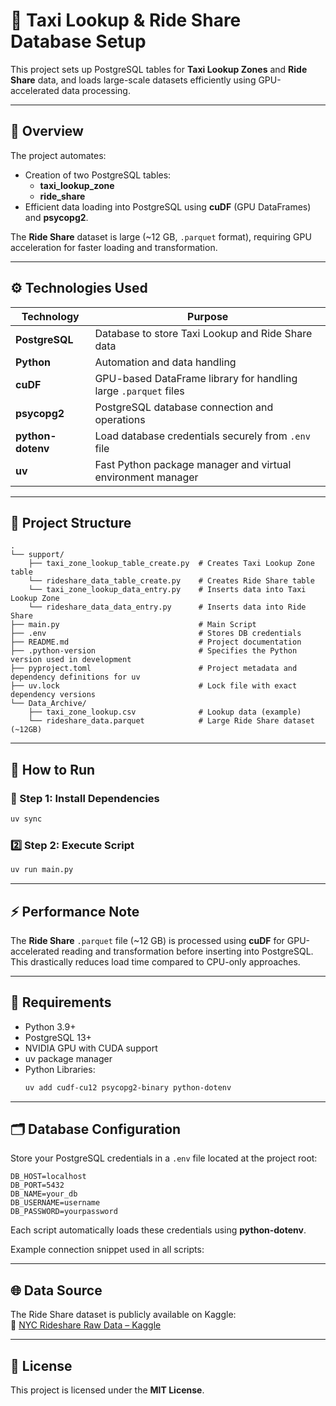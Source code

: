 # 🚖 Taxi Lookup & Ride Share Database Setup

This project sets up PostgreSQL tables for **Taxi Lookup Zones** and **Ride Share** data, and loads large-scale datasets efficiently using GPU-accelerated data processing.

---

## 📘 Overview

The project automates:
- Creation of two PostgreSQL tables:
  - **taxi_lookup_zone**
  - **ride_share**
- Efficient data loading into PostgreSQL using **cuDF** (GPU DataFrames) and **psycopg2**.

The **Ride Share** dataset is large (~12 GB, `.parquet` format), requiring GPU acceleration for faster loading and transformation.

---

## ⚙️ Technologies Used

| Technology | Purpose |
|-------------|----------|
| **PostgreSQL** | Database to store Taxi Lookup and Ride Share data |
| **Python** | Automation and data handling |
| **cuDF** | GPU-based DataFrame library for handling large `.parquet` files |
| **psycopg2** | PostgreSQL database connection and operations |
| **python-dotenv** | Load database credentials securely from `.env` file |
| **uv** | Fast Python package manager and virtual environment manager |

---

## 🧩 Project Structure



```
.
└── support/
    ├── taxi_zone_lookup_table_create.py  # Creates Taxi Lookup Zone table
    └── rideshare_data_table_create.py    # Creates Ride Share table
    └── taxi_zone_lookup_data_entry.py    # Inserts data into Taxi Lookup Zone
    └── rideshare_data_data_entry.py      # Inserts data into Ride Share
├── main.py                               # Main Script
├── .env                                  # Stores DB credentials 
├── README.md                             # Project documentation
├── .python-version                       # Specifies the Python version used in development
├── pyproject.toml                        # Project metadata and dependency definitions for uv
├── uv.lock                               # Lock file with exact dependency versions
└── Data_Archive/
    ├── taxi_zone_lookup.csv              # Lookup data (example)
    └── rideshare_data.parquet            # Large Ride Share dataset (~12GB)
```

---

## 🚀 How to Run

### 🧱 Step 1: Install Dependencies
```bash
uv sync
```

### 2️⃣ Step 2: Execute Script
```bash
uv run main.py
```

---

## ⚡ Performance Note

The **Ride Share** `.parquet` file (~12 GB) is processed using **cuDF** for GPU-accelerated reading and transformation before inserting into PostgreSQL.  
This drastically reduces load time compared to CPU-only approaches.

---

## 🧠 Requirements

- Python 3.9+
- PostgreSQL 13+
- NVIDIA GPU with CUDA support
- uv package manager
- Python Libraries:
  ```bash
  uv add cudf-cu12 psycopg2-binary python-dotenv
  ```

---

## 🗂️ Database Configuration

Store your PostgreSQL credentials in a `.env` file located at the project root:

```env
DB_HOST=localhost
DB_PORT=5432
DB_NAME=your_db
DB_USERNAME=username
DB_PASSWORD=yourpassword
```

Each script automatically loads these credentials using **python-dotenv**.

Example connection snippet used in all scripts:

---

## 🌐 Data Source

The Ride Share dataset is publicly available on Kaggle:  
🔗 [NYC Rideshare Raw Data – Kaggle](https://www.kaggle.com/datasets/aaronweymouth/nyc-rideshare-raw-data)

---

## 📄 License

This project is licensed under the **MIT License**.